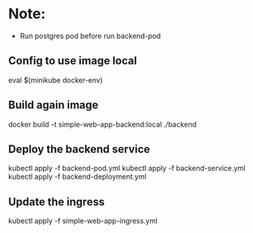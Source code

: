 # Note:

- Run postgres pod before run backend-pod

## Config to use image local

eval $(minikube docker-env)

## Build again image

docker build -t simple-web-app-backend:local ./backend

## Deploy the backend service

kubectl apply -f backend-pod.yml
kubectl apply -f backend-service.yml
kubectl apply -f backend-deployment.yml

## Update the ingress

kubectl apply -f simple-web-app-ingress.yml
